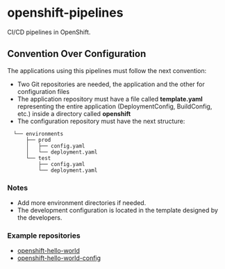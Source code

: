 # openshift-pipelines

CI/CD pipelines in OpenShift.

## Convention Over Configuration

The applications using this pipelines must follow the next convention:

* Two Git repositories are needed, the application and the other for configuration files
* The application repository must have a file called **template.yaml** representing the entire application (DeploymentConfig, BuildConfig, etc.) inside a directory called **openshift**
* The configuration repository must have the next structure:

```
  └── environments
      ├── prod
      │   ├── config.yaml
      │   └── deployment.yaml
      └── test
          ├── config.yaml
          └── deployment.yaml
```
### Notes

* Add more environment directories if needed.
* The development configuration is located in the template designed by the developers.

### Example repositories

* [openshift-hello-world](https://github.com/redhatcsargentina/openshift-hello-world.git)
* [openshift-hello-world-config](https://github.com/redhatcsargentina/openshift-hello-world-config.git)